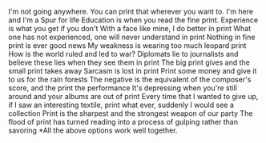 I'm not going anywhere. You can print that wherever you want to. I'm here and I'm a Spur for life
Education is when you read the fine print. Experience is what you get if you don't
With a face like mine, I do better in print
What one has not experienced, one will never understand in print
Nothing in fine print is ever good news
My weakness is wearing too much leopard print
How is the world ruled and led to war? Diplomats lie to journalists and believe these lies when they see them in print
The big print gives and the small print takes away
Sarcasm is lost in print
Print some money and give it to us for the rain forests
The negative is the equivalent of the composer's score, and the print the performance
It's depressing when you're still around and your albums are out of print
Every time that I wanted to give up, if I saw an interesting textile, print what ever, suddenly I would see a collection
Print is the sharpest and the strongest weapon of our party
The flood of print has turned reading into a process of gulping rather than savoring
*All the above options work well together.
